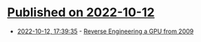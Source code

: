 # [Published on 2022-10-12](index.md)

* [2022-10-12, 17:39:35](https://lobste.rs/s/lm0ukr/reverse_engineering_gpu_from_2009) - [Reverse Engineering a GPU from 2009](https://garnet.codeberg.page/posts/gpu-reversing/)
